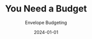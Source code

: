 ---
title: You Need a Budget
subtitle: Envelope Budgeting
type: App
link: https://ynab.com/
date: 2024-01-01
image: ./images/ynab.png
tags: ["iOS", "iPadOS", "Android", "Web"]
---